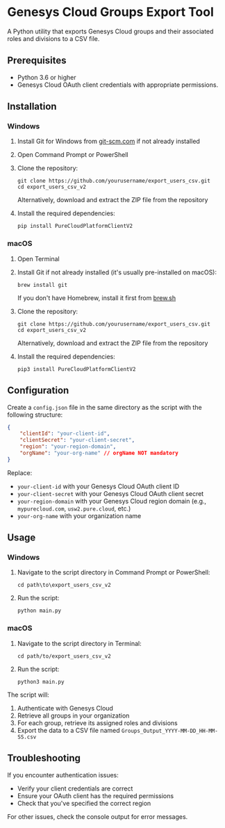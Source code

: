 # Genesys Cloud Groups Export Tool

A Python utility that exports Genesys Cloud groups and their associated roles and divisions to a CSV file.

## Prerequisites

- Python 3.6 or higher
- Genesys Cloud OAuth client credentials with appropriate permissions.

## Installation

### Windows

1. Install Git for Windows from [git-scm.com](https://git-scm.com/download/win) if not already installed
2. Open Command Prompt or PowerShell
3. Clone the repository:
   ```
   git clone https://github.com/yourusername/export_users_csv.git
   cd export_users_csv_v2
   ```
   
   Alternatively, download and extract the ZIP file from the repository

4. Install the required dependencies:
   ```
   pip install PureCloudPlatformClientV2
   ```

### macOS

1. Open Terminal
2. Install Git if not already installed (it's usually pre-installed on macOS):
   ```
   brew install git
   ```
   If you don't have Homebrew, install it first from [brew.sh](https://brew.sh/)

3. Clone the repository:
   ```
   git clone https://github.com/yourusername/export_users_csv.git
   cd export_users_csv_v2
   ```
   
   Alternatively, download and extract the ZIP file from the repository

4. Install the required dependencies:
   ```
   pip3 install PureCloudPlatformClientV2
   ```

## Configuration

Create a `config.json` file in the same directory as the script with the following structure:

```json
{
    "clientId": "your-client-id",
    "clientSecret": "your-client-secret",
    "region": "your-region-domain",
    "orgName": "your-org-name" // orgName NOT mandatory
}
```

Replace:
- `your-client-id` with your Genesys Cloud OAuth client ID
- `your-client-secret` with your Genesys Cloud OAuth client secret
- `your-region-domain` with your Genesys Cloud region domain (e.g., `mypurecloud.com`, `usw2.pure.cloud`, etc.)
- `your-org-name` with your organization name

## Usage

### Windows

1. Navigate to the script directory in Command Prompt or PowerShell:
   ```
   cd path\to\export_users_csv_v2
   ```

2. Run the script:
   ```
   python main.py
   ```

### macOS

1. Navigate to the script directory in Terminal:
   ```
   cd path/to/export_users_csv_v2
   ```

2. Run the script:
   ```
   python3 main.py
   ```

The script will:
1. Authenticate with Genesys Cloud
2. Retrieve all groups in your organization
3. For each group, retrieve its assigned roles and divisions
4. Export the data to a CSV file named `Groups_Output_YYYY-MM-DD_HH-MM-SS.csv`

## Troubleshooting

If you encounter authentication issues:
- Verify your client credentials are correct
- Ensure your OAuth client has the required permissions
- Check that you've specified the correct region

For other issues, check the console output for error messages.